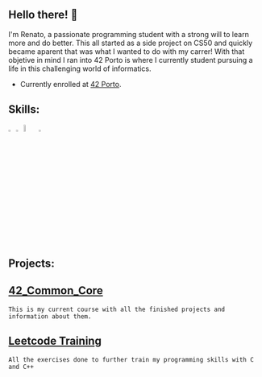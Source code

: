 ## Hello there! 👋

I'm Renato, a passionate programming student with a strong will to learn more and do better. This all started as a side project on CS50 and quickly became aparent that was what I wanted to do with my carrer! 
With that objetive in mind I ran into 42 Porto is where I currently student pursuing a life in this challenging world of informatics.

- Currently enrolled at [42 Porto](https://www.42porto.com/pt/).

## Skills:

<img src="https://github.com/user-attachments/assets/21133812-7da0-4231-afbe-79197baf9533" width=3% height=3%><img src="https://github.com/user-attachments/assets/8e4c33e0-3851-429a-bbb1-b5cd82ccb813" width=3% height=3%><img src="https://github.com/user-attachments/assets/030c40e1-165c-4017-b80a-c9d9f3fbda0b" width=6% height=6%><img src="https://github.com/user-attachments/assets/11e3d9b6-9fa1-43e8-bced-81fe87cb48c3" width=3% height=3%>

## Projects:

  ## [42_Common_Core](https://github.com/rfpoliveira/42_Common_Core/blob/main/README.md)
    This is my current course with all the finished projects and information about them.

  ## [Leetcode Training](https://github.com/rfpoliveira/Leetcode_Training/tree/main/C/Top_150_interview)
    All the exercises done to further train my programming skills with C and C++
  

<!--
**rfpoliveira/rfpoliveira** is a ✨ _special_ ✨ 
repository because its `README.md` (this file) appears on your GitHub profile.

Here are some ideas to get you started:
![linux]()

- 🔭 I’m currently working on ...
- 🌱 I’m currently learning ...
- 👯 I’m looking to collaborate on ...
- 🤔 I’m looking for help with ...

- 💬 Ask me about ...![Uploading bash.svg…]()

- 📫 How to reach me: ...
- 😄 Pronouns: ...
- ⚡ Fun fact: ...
-->


